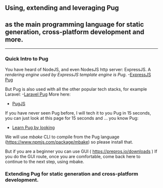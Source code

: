 
## Using, extending and leveraging Pug
## as the main programming language for static generation, cross-platform development and more.

--- 

### Quick Intro to Pug

You have heard of NodeJS, and even NodesJS http server: ExpressJS. A *rendering engine used by ExpressJS template engine is Pug*.
-[ExpressJS Pug](https://expressjs.com/en/guide/using-template-engines.html)


But Pug is also used with all the other popular tech stacks, for example Laravel:
-[Laravel Pug](https://github.com/BKWLD/laravel-pug)
More here:
- [PugJS](https://github.com/pugjs/pug)

If you have never seen Pug before, I will tech it to you Pug in 15 seconds, you can just look at this page for 15 seconds and ... you know Pug:
- [Learn Pug by looking](http://pug.mbake.org)

We will use *mbake* CLI to compile from the Pug language (https://www.npmjs.com/package/mbake) so please install that.

But if you are a beginner you can use GUI ( https://prepros.io/downloads )
If you do the GUI route, once you are comfortable, come back here to continue to the next step, using mbake.

### Extending Pug for static generation and cross-platform development.

